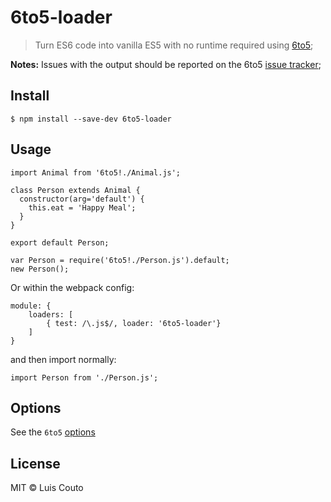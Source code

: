 # 6to5-loader

> Turn ES6 code into vanilla ES5 with no runtime required using [6to5](https://github.com/sebmck/6to5);

__Notes:__ Issues with the output should be reported on the 6to5 [issue tracker](https://github.com/sebmck/6to5/issues);

## Install

```
$ npm install --save-dev 6to5-loader
```

## Usage

```
import Animal from '6to5!./Animal.js';

class Person extends Animal {
  constructor(arg='default') {
    this.eat = 'Happy Meal';
  }
}

export default Person;
```

```
var Person = require('6to5!./Person.js').default;
new Person();
```

Or within the webpack config:

```
module: {
    loaders: [
        { test: /\.js$/, loader: '6to5-loader'}
    ]
}
```

and then import normally:

```
import Person from './Person.js';
```

## Options

See the `6to5` [options](https://6to5.github.io/usage.html#options)

## License

MIT © Luis Couto

